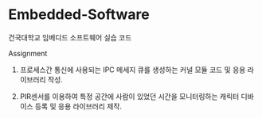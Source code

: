 # Embedded-Software
건국대학교 임베디드 소프트웨어 실습 코드

Assignment

1. 프로세스간 통신에 사용되는 IPC 메세지 큐를 생성하는 커널 모듈 코드 및 응용 라이브러리 작성.

2. PIR센서를 이용하여 특정 공간에 사람이 있었던 시간을 모니터링하는 캐릭터 디바이스 등록 및 응용 라이브러리 제작.
